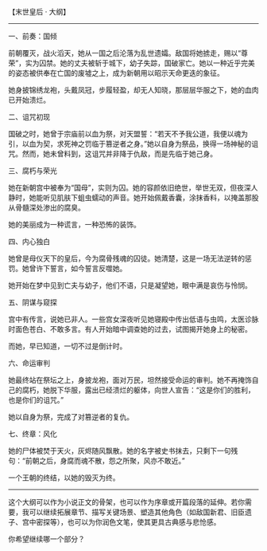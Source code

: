 【末世皇后 · 大纲】

---

一、前奏：国倾

前朝覆灭，战火滔天，她从一国之后沦落为乱世遗孀。敌国将她掳走，赐以“尊荣”，实为囚禁。她的丈夫被斩于城下，幼子失踪，国破家亡。她以一种近乎完美的姿态被供奉在亡国的废墟之上，成为新朝用以昭示天命更迭的象征。

她身披锦绣龙袍，头戴凤冠，步履轻盈，却无人知晓，那层层华服之下，她的血肉已开始溃烂。

二、诅咒初现

国破之时，她曾于宗庙前以血为祭，对天盟誓：“若天不予我公道，我便以魂为引，以血为契，求死神之罚临于篡逆者之身。”她以自身为祭品，换得一场神秘的诅咒。然而，她未曾料到，这诅咒并非降于仇敌，而是先临于她己身。

三、腐朽与荣光

她在新朝宫中被奉为“国母”，实则为囚。她的容颜依旧绝世，举世无双，但夜深人静时，她能听见肌肤下蛆虫蠕动的声音。她开始佩戴香囊，涂抹香料，以掩盖那股从骨髓深处渗出的腐臭。

她的美丽成为一种谎言，一种恐怖的装饰。

四、内心独白

她曾是母仪天下的皇后，今为腐骨残魂的囚徒。她清楚，这是一场无法逆转的惩罚。她曾许下誓言，如今誓言反噬她。

她开始在梦中见到亡夫与幼子，他们不语，只是凝望她，眼中满是哀伤与怜悯。

五、阴谋与窥探

宫中有传言，说她已非人。一些宫女深夜听见她寝殿中传出低语与虫鸣，太医诊脉时面色苍白、不敢多言。有人开始暗中调查她的过去，试图揭开她身上的秘密。

而她，早已知道，一切不过是倒计时。

六、命运审判

她最终站在祭坛之上，身披龙袍，面对万民，坦然接受命运的审判。她不再掩饰自己的腐朽，她脱下华服，露出已经溃烂的躯体，向世人宣告：“这是你们的胜利，也是你们的诅咒。”

她以自身为祭，完成了对篡逆者的复仇。

七、终章：风化

她的尸体被焚于天火，灰烬随风飘散。她的名字被史书抹去，只剩下一句残句：“前朝之后，身腐而魂不散，怨之所聚，风亦不敢近。”

一个王朝的终结，以她的毁灭为终。

---

这个大纲可以作为小说正文的骨架，也可以作为序章或开篇段落的延伸。若你需要，我可以继续拓展章节、描写关键场景、塑造其他角色（如敌国新君、旧臣遗子、宫中密探等），也可以为你润色文笔，使其更具古典感与悲怆感。

你希望继续哪一个部分？